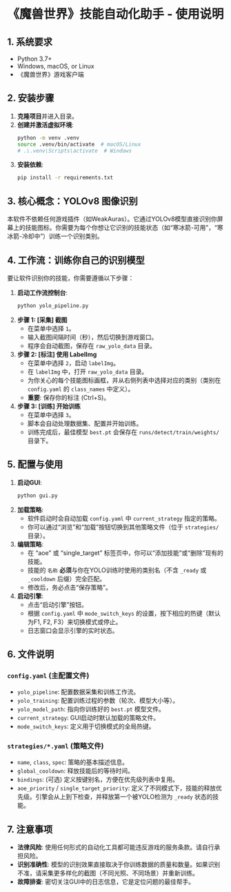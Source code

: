 # 《魔兽世界》技能自动化助手 - 使用说明

## 1. 系统要求

- Python 3.7+
- Windows, macOS, or Linux
- 《魔兽世界》游戏客户端

## 2. 安装步骤

1.  **克隆项目**并进入目录。
2.  **创建并激活虚拟环境**:
    ```bash
    python -m venv .venv
    source .venv/bin/activate  # macOS/Linux
    # .\.venv\Scripts\activate  # Windows
    ```
3.  **安装依赖**:
    ```bash
    pip install -r requirements.txt
    ```

## 3. 核心概念：YOLOv8 图像识别

本软件不依赖任何游戏插件（如WeakAuras）。它通过YOLOv8模型直接识别你屏幕上的技能图标。你需要为每个你想让它识别的技能状态（如“寒冰箭-可用”，“寒冰箭-冷却中”）训练一个识别类别。

## 4. 工作流：训练你自己的识别模型

要让软件识别你的技能，你需要遵循以下步骤：

1.  **启动工作流控制台**:
    ```bash
    python yolo_pipeline.py
    ```
2.  **步骤 1: [采集] 截图**
    - 在菜单中选择 `1`。
    - 输入截图间隔时间（秒），然后切换到游戏窗口。
    - 程序会自动截图，保存在 `raw_yolo_data` 目录。
3.  **步骤 2: [标注] 使用 LabelImg**
    - 在菜单中选择 `2`，启动 `labelImg`。
    - 在 `labelImg` 中，打开 `raw_yolo_data` 目录。
    - 为你关心的每个技能图标画框，并从右侧列表中选择对应的类别（类别在 `config.yaml` 的 `class_names` 中定义）。
    - **重要**: 保存你的标注 (Ctrl+S)。
4.  **步骤 3: [训练] 开始训练**
    - 在菜单中选择 `3`。
    - 脚本会自动处理数据集、配置并开始训练。
    - 训练完成后，最佳模型 `best.pt` 会保存在 `runs/detect/train/weights/` 目录下。

## 5. 配置与使用

1.  **启动GUI**:
    ```bash
    python gui.py
    ```
2.  **加载策略**:
    - 软件启动时会自动加载 `config.yaml` 中 `current_strategy` 指定的策略。
    - 你可以通过“浏览”和“加载”按钮切换到其他策略文件（位于 `strategies/` 目录）。
3.  **编辑策略**:
    - 在 “aoe” 或 “single_target” 标签页中，你可以“添加技能”或“删除”现有的技能。
    - 技能的 `名称` **必须**与你在YOLO训练时使用的类别名（不含 `_ready` 或 `_cooldown` 后缀）完全匹配。
    - 修改后，务必点击“保存策略”。
4.  **启动引擎**:
    - 点击“启动引擎”按钮。
    - 根据 `config.yaml` 中 `mode_switch_keys` 的设置，按下相应的热键（默认为F1, F2, F3）来切换模式或停止。
    - 日志窗口会显示引擎的实时状态。

## 6. 文件说明

### `config.yaml` (主配置文件)

- `yolo_pipeline`: 配置数据采集和训练工作流。
- `yolo_training`: 配置训练过程的参数（轮次、模型大小等）。
- `yolo_model_path`: 指向你训练好的 `best.pt` 模型文件。
- `current_strategy`: GUI启动时默认加载的策略文件。
- `mode_switch_keys`: 定义用于切换模式的全局热键。

### `strategies/*.yaml` (策略文件)

- `name`, `class`, `spec`: 策略的基本描述信息。
- `global_cooldown`: 释放技能后的等待时间。
- `bindings`: (可选) 定义按键别名，方便在优先级列表中复用。
- `aoe_priority` / `single_target_priority`: 定义了不同模式下，技能的释放优先级。引擎会从上到下检查，并释放第一个被YOLO检测为 `_ready` 状态的技能。

## 7. 注意事项

- **法律风险**: 使用任何形式的自动化工具都可能违反游戏的服务条款。请自行承担风险。
- **识别准确性**: 模型的识别效果直接取决于你训练数据的质量和数量。如果识别不准，请采集更多样化的截图（不同光照、不同场景）并重新训练。
- **故障排查**: 密切关注GUI中的日志信息，它是定位问题的最佳帮手。
